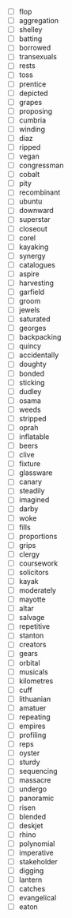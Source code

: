 - [ ] flop
- [ ] aggregation
- [ ] shelley
- [ ] batting
- [ ] borrowed
- [ ] transexuals
- [ ] rests
- [ ] toss
- [ ] prentice
- [ ] depicted
- [ ] grapes
- [ ] proposing
- [ ] cumbria
- [ ] winding
- [ ] diaz
- [ ] ripped
- [ ] vegan
- [ ] congressman
- [ ] cobalt
- [ ] pity
- [ ] recombinant
- [ ] ubuntu
- [ ] downward
- [ ] superstar
- [ ] closeout
- [ ] corel
- [ ] kayaking
- [ ] synergy
- [ ] catalogues
- [ ] aspire
- [ ] harvesting
- [ ] garfield
- [ ] groom
- [ ] jewels
- [ ] saturated
- [ ] georges
- [ ] backpacking
- [ ] quincy
- [ ] accidentally
- [ ] doughty
- [ ] bonded
- [ ] sticking
- [ ] dudley
- [ ] osama
- [ ] weeds
- [ ] stripped
- [ ] oprah
- [ ] inflatable
- [ ] beers
- [ ] clive
- [ ] fixture
- [ ] glassware
- [ ] canary
- [ ] steadily
- [ ] imagined
- [ ] darby
- [ ] woke
- [ ] fills
- [ ] proportions
- [ ] grips
- [ ] clergy
- [ ] coursework
- [ ] solicitors
- [ ] kayak
- [ ] moderately
- [ ] mayotte
- [ ] altar
- [ ] salvage
- [ ] repetitive
- [ ] stanton
- [ ] creators
- [ ] gears
- [ ] orbital
- [ ] musicals
- [ ] kilometres
- [ ] cuff
- [ ] lithuanian
- [ ] amatuer
- [ ] repeating
- [ ] empires
- [ ] profiling
- [ ] reps
- [ ] oyster
- [ ] sturdy
- [ ] sequencing
- [ ] massacre
- [ ] undergo
- [ ] panoramic
- [ ] risen
- [ ] blended
- [ ] deskjet
- [ ] rhino
- [ ] polynomial
- [ ] imperative
- [ ] stakeholder
- [ ] digging
- [ ] lantern
- [ ] catches
- [ ] evangelical
- [ ] eaton
